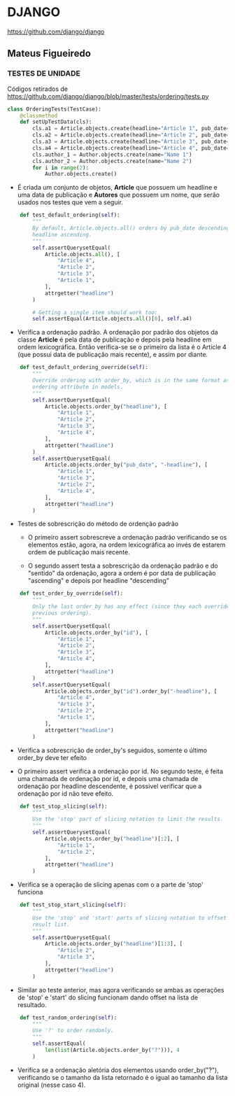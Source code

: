 # DJANGO

https://github.com/django/django


## Mateus Figueiredo

### TESTES DE UNIDADE

Códigos retirados de https://github.com/django/django/blob/master/tests/ordering/tests.py

```python
class OrderingTests(TestCase):
    @classmethod
    def setUpTestData(cls):
        cls.a1 = Article.objects.create(headline="Article 1", pub_date=datetime(2005, 7, 26))
        cls.a2 = Article.objects.create(headline="Article 2", pub_date=datetime(2005, 7, 27))
        cls.a3 = Article.objects.create(headline="Article 3", pub_date=datetime(2005, 7, 27))
        cls.a4 = Article.objects.create(headline="Article 4", pub_date=datetime(2005, 7, 28))
        cls.author_1 = Author.objects.create(name="Name 1")
        cls.author_2 = Author.objects.create(name="Name 2")
        for i in range(2):
            Author.objects.create()
```

- É criada um conjunto de objetos, **Article** que possuem um headline e uma data de publicação e **Autores** que possuem um nome, que serão usados nos testes que vem a seguir.

```python
    def test_default_ordering(self):
        """
        By default, Article.objects.all() orders by pub_date descending, then
        headline ascending.
        """
        self.assertQuerysetEqual(
            Article.objects.all(), [
                "Article 4",
                "Article 2",
                "Article 3",
                "Article 1",
            ],
            attrgetter("headline")
        )

        # Getting a single item should work too:
        self.assertEqual(Article.objects.all()[0], self.a4)
```
- Verifica a ordenação padrão. A ordenação por padrão dos objetos da classe **Article** é pela data de publicação e depois pela headline em ordem lexicográfica. Então verifica-se se o primeiro da lista é o Article 4 (que possui data de publicação mais recente), e assim por diante.

```python
    def test_default_ordering_override(self):
        """
        Override ordering with order_by, which is in the same format as the
        ordering attribute in models.
        """
        self.assertQuerysetEqual(
            Article.objects.order_by("headline"), [
                "Article 1",
                "Article 2",
                "Article 3",
                "Article 4",
            ],
            attrgetter("headline")
        )
        self.assertQuerysetEqual(
            Article.objects.order_by("pub_date", "-headline"), [
                "Article 1",
                "Article 3",
                "Article 2",
                "Article 4",
            ],
            attrgetter("headline")
        )
```
- Testes de sobrescrição do método de ordenção padrão

    - O primeiro assert sobrescreve a ordenação padrão verificando se os elementos estão, agora, na ordem lexicográfica ao invés de estarem ordem de publicação mais recente.

    - O segundo assert testa a sobrescrição da ordenação padrão e do "sentido" da ordenação, agora a ordem é por data de publicação "ascending" e depois por headline "descending"

```python
    def test_order_by_override(self):
        """
        Only the last order_by has any effect (since they each override any
        previous ordering).
        """
        self.assertQuerysetEqual(
            Article.objects.order_by("id"), [
                "Article 1",
                "Article 2",
                "Article 3",
                "Article 4",
            ],
            attrgetter("headline")
        )
        self.assertQuerysetEqual(
            Article.objects.order_by("id").order_by("-headline"), [
                "Article 4",
                "Article 3",
                "Article 2",
                "Article 1",
            ],
            attrgetter("headline")
        )
```
- Verifica a sobrescrição de order_by's seguidos, somente o último order_by deve ter efeito

- O primeiro assert verifica a ordenação por id. No segundo teste, é feita uma chamada de ordenação por id, e depois uma chamada de ordenação por headline descendente, é possivel verificar que a ordenação por id não teve efeito.

```python
    def test_stop_slicing(self):
        """
        Use the 'stop' part of slicing notation to limit the results.
        """
        self.assertQuerysetEqual(
            Article.objects.order_by("headline")[:2], [
                "Article 1",
                "Article 2",
            ],
            attrgetter("headline")
        )
```
- Verifica se a operação de slicing apenas com o a parte de 'stop' funciona

```python
    def test_stop_start_slicing(self):
        """
        Use the 'stop' and 'start' parts of slicing notation to offset the
        result list.
        """
        self.assertQuerysetEqual(
            Article.objects.order_by("headline")[1:3], [
                "Article 2",
                "Article 3",
            ],
            attrgetter("headline")
        )
```

- Similar ao teste anterior, mas agora verificando se ambas as operações de 'stop' e 'start' do slicing funcionam dando offset na lista de resultado.

```python
    def test_random_ordering(self):
        """
        Use '?' to order randomly.
        """
        self.assertEqual(
            len(list(Article.objects.order_by("?"))), 4
        )
```
- Verifica se a ordenação aletória dos elementos usando order_by("?"), verificando se o tamanho da lista retornado é o igual ao tamanho da lista original (nesse caso 4).

